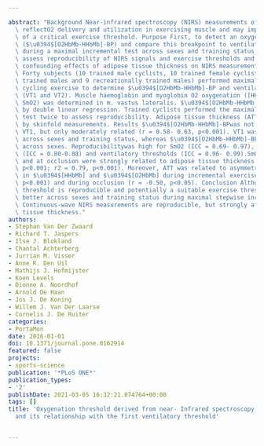 ---
abstract: "Background Near-infrared spectroscopy (NIRS) measurements of oxygenation\
  \ reflectO2 delivery and utilization in exercising muscle and may improve detection\
  \ of a critical exercise threshold. Purpose First, to detect an oxygenation breakpoint\
  \ ($\u0394$[O2HbMb-HHbMb]-BP) and compare this breakpoint to ventilatory thresholds\
  \ during a maximal incremental test across sexes and training status. Second, to\
  \ assess reproducibility of NIRS signals and exercise thresholds and investigate\
  \ confounding effects of adipose tissue thickness on NIRS measurements. Methods\
  \ Forty subjects (10 trained male cyclists, 10 trained female cyclists, 11 endurance\
  \ trained males and 9 recreationally trained males) performed maximal incremental\
  \ cycling exercise to determine $\u0394$[O2HbMb-HHbMb]-BP and ventilatory thresholds\
  \ (VT1 and VT2). Muscle haemoglobin and myoglobin O2 oxygenation ([HHbMb], [O2HbMb],\
  \ SmO2) was determined in m. vastus lateralis. $\u0394$[O2HbMb-HHbMb]-BPwas determined\
  \ by double linear regression. Trained cyclists performed the maximal incremental\
  \ test twice to assess reproducibility. Adipose tissue thickness (ATT) was determined\
  \ by skinfold measurements. Results $\u0394$[O2HbMb-HHbMb]-BPwas not different from\
  \ VT1, but only moderately related (r = 0.58- 0.63, p<0.001). VT1 was different\
  \ across sexes and training status, whereas $\u0394$[O2HbMb-HHbMb]-BP differed only\
  \ across sexes. Reproducibilitywas high for SmO2 (ICC = 0.69- 0.97), $\u0394$[O2HbMb-HHbMb]-BP\
  \ (ICC = 0.80-0.88) and ventilatory thresholds (ICC = 0.96- 0.99).SmO2 at peak exercise\
  \ and at occlusion were strongly related to adipose tissue thickness (r2 = 0.81,\
  \ p<0.001; r2 = 0.79, p<0.001). Moreover, ATT was related to asymmetric changes\
  \ in $\u0394$[HHbMb] and $\u0394$[O2HbMb] during incremental exercise (r = -0.64,\
  \ p<0.001) and during occlusion (r = -0.50, p<0.05). Conclusion Although the oxygenation\
  \ threshold is reproducible and potentially a suitable exercise threshold, VT1 discriminates\
  \ better across sexes and training status during maximal stepwise incremental exercise.\
  \ Continuous-wave NIRS measurements are reproducible, but strongly affected by adipose\
  \ tissue thickness."
authors:
- Stephan Van Der Zwaard
- Richard T. Jaspers
- Ilse J. Blokland
- Chantal Achterberg
- Jurrian M. Visser
- Anne R. Den Uil
- Mathijs J. Hofmijster
- Koen Levels
- Dionne A. Noordhof
- Arnold De Haan
- Jos J. De Koning
- Willem J. Van Der Laarse
- Cornelis J. De Ruiter
categories:
- PortaMon
date: 2016-01-01
doi: 10.1371/journal.pone.0162914
featured: false
projects:
- sports-science
publication: '*PLoS ONE*'
publication_types:
- '2'
publishDate: 2021-03-05 16:32:21.074764+00:00
tags: []
title: 'Oxygenation threshold derived from near- Infrared spectroscopy: Reliability
  and its relationship with the first ventilatory threshold'

---
